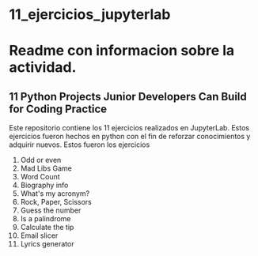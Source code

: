 # 11_ejercicios_jupyterlab

# **Readme con informacion sobre la actividad.**

## 11 Python Projects Junior Developers Can Build for Coding Practice

Este repositorio contiene los 11 ejercicios realizados en JupyterLab. Estos ejercicios fueron hechos en python con el fin de reforzar conocimientos y adquirir nuevos.
Estos fueron los ejercicios

1. Odd or even
2. Mad Libs Game
3. Word Count
4. Biography info
5. What's my acronym?
6. Rock, Paper, Scissors
7. Guess the number
8. Is a palindrome
9. Calculate the tip
10. Email slicer
11. Lyrics generator
